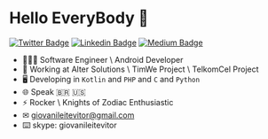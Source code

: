 # Hello EveryBody 👋

[![Twitter Badge](https://img.shields.io/badge/-@GiovaniLeiteVitor-1ca0f1?style=flat-square&labelColor=1ca0f1&logo=twitter&logoColor=white)](https://twitter.com/GiovaniLLeite) [![Linkedin Badge](https://img.shields.io/badge/-GiovaniLeiteVitor-blue?style=flat-square&logo=Linkedin&logoColor=white)](https://www.linkedin.com/in/giovani-leite-vitor-7803961b9/) [![Medium Badge](https://img.shields.io/badge/-@giovanileitevitor-000000?style=flat-square&labelColor=000000&logo=Medium)](https://medium.com/@giovanileitevitor) 

- 👨🏻‍💻 Software Engineer \ Android Developer
- 🚧 Working at Alter Solutions \ TimWe Project \ TelkomCel Project 
- 🖥 Developing in `Kotlin` and `PHP` and `C` and `Python`
- 🌐 Speak 🇧🇷 🇺🇸 
- ⚡ Rocker \ Knights of Zodiac Enthusiastic
- ✉︎ giovanileitevitor@gmail.com
- ⌨️ skype: giovanileitevitor

<!--
**giovanileitevitor/giovanileitevitor** is a ✨ _special_ ✨ repository because its `README.md` (this file) appears on your GitHub profile.

Here are some ideas to get you started:

- 🔭 I’m currently working on ...
- 🌱 I’m currently learning ...
- 👯 I’m looking to collaborate on ...
- 🤔 I’m looking for help with ...
- 💬 Ask me about ...
- 📫 How to reach me: ...
- 😄 Pronouns: ...
- ⚡ Fun fact: ...
-->
